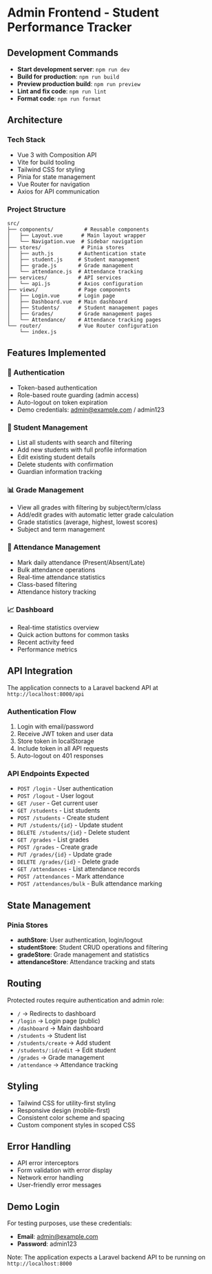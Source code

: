# Admin Frontend - Student Performance Tracker

## Development Commands

- **Start development server**: `npm run dev`
- **Build for production**: `npm run build`
- **Preview production build**: `npm run preview`
- **Lint and fix code**: `npm run lint`
- **Format code**: `npm run format`

## Architecture

### Tech Stack
- Vue 3 with Composition API
- Vite for build tooling
- Tailwind CSS for styling
- Pinia for state management
- Vue Router for navigation
- Axios for API communication

### Project Structure
```
src/
├── components/          # Reusable components
│   ├── Layout.vue      # Main layout wrapper
│   └── Navigation.vue  # Sidebar navigation
├── stores/             # Pinia stores
│   ├── auth.js        # Authentication state
│   ├── student.js     # Student management
│   ├── grade.js       # Grade management
│   └── attendance.js  # Attendance tracking
├── services/          # API services
│   └── api.js         # Axios configuration
├── views/             # Page components
│   ├── Login.vue      # Login page
│   ├── Dashboard.vue  # Main dashboard
│   ├── Students/      # Student management pages
│   ├── Grades/        # Grade management pages
│   └── Attendance/    # Attendance tracking pages
└── router/            # Vue Router configuration
    └── index.js
```

## Features Implemented

### 🔐 Authentication
- Token-based authentication
- Role-based route guarding (admin access)
- Auto-logout on token expiration
- Demo credentials: admin@example.com / admin123

### 👥 Student Management
- List all students with search and filtering
- Add new students with full profile information
- Edit existing student details
- Delete students with confirmation
- Guardian information tracking

### 📊 Grade Management
- View all grades with filtering by subject/term/class
- Add/edit grades with automatic letter grade calculation
- Grade statistics (average, highest, lowest scores)
- Subject and term management

### 📅 Attendance Management
- Mark daily attendance (Present/Absent/Late)
- Bulk attendance operations
- Real-time attendance statistics
- Class-based filtering
- Attendance history tracking

### 📈 Dashboard
- Real-time statistics overview
- Quick action buttons for common tasks
- Recent activity feed
- Performance metrics

## API Integration

The application connects to a Laravel backend API at `http://localhost:8000/api`

### Authentication Flow
1. Login with email/password
2. Receive JWT token and user data
3. Store token in localStorage
4. Include token in all API requests
5. Auto-logout on 401 responses

### API Endpoints Expected
- `POST /login` - User authentication
- `POST /logout` - User logout
- `GET /user` - Get current user
- `GET /students` - List students
- `POST /students` - Create student
- `PUT /students/{id}` - Update student
- `DELETE /students/{id}` - Delete student
- `GET /grades` - List grades
- `POST /grades` - Create grade
- `PUT /grades/{id}` - Update grade
- `DELETE /grades/{id}` - Delete grade
- `GET /attendances` - List attendance records
- `POST /attendances` - Mark attendance
- `POST /attendances/bulk` - Bulk attendance marking

## State Management

### Pinia Stores
- **authStore**: User authentication, login/logout
- **studentStore**: Student CRUD operations and filtering
- **gradeStore**: Grade management and statistics
- **attendanceStore**: Attendance tracking and stats

## Routing

Protected routes require authentication and admin role:
- `/` → Redirects to dashboard
- `/login` → Login page (public)
- `/dashboard` → Main dashboard
- `/students` → Student list
- `/students/create` → Add student
- `/students/:id/edit` → Edit student
- `/grades` → Grade management
- `/attendance` → Attendance tracking

## Styling

- Tailwind CSS for utility-first styling
- Responsive design (mobile-first)
- Consistent color scheme and spacing
- Custom component styles in scoped CSS

## Error Handling

- API error interceptors
- Form validation with error display
- Network error handling
- User-friendly error messages

## Demo Login

For testing purposes, use these credentials:
- **Email**: admin@example.com
- **Password**: admin123

Note: The application expects a Laravel backend API to be running on `http://localhost:8000`
